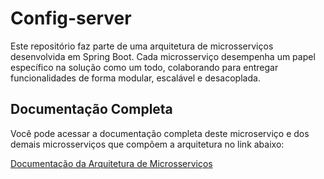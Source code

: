 # Config-server

Este repositório faz parte de uma arquitetura de microsserviços desenvolvida em Spring Boot. Cada microsserviço desempenha um papel específico na solução como um todo, colaborando para entregar funcionalidades de forma modular, escalável e desacoplada.  

## Documentação Completa

Você pode acessar a documentação completa deste microserviço e dos demais microsserviços que compõem a arquitetura no link abaixo:

[Documentação da Arquitetura de Microsserviços](<https://github.com/devwagnerdw/EAD-MICROSERVICES>)  
